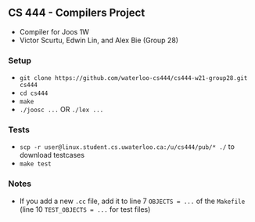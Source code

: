 ## CS 444 - Compilers Project
- Compiler for Joos 1W
- Victor Scurtu, Edwin Lin, and Alex Bie (Group 28)

### Setup
- `git clone https://github.com/waterloo-cs444/cs444-w21-group28.git cs444`
- `cd cs444`
- `make`
- `./joosc ...` OR `./lex ...`

### Tests
- `scp -r user@linux.student.cs.uwaterloo.ca:/u/cs444/pub/* ./` to download testcases
- `make test`

### Notes
- If you add a new `.cc` file, add it to line 7 `OBJECTS = ...` of the `Makefile` (line 10 `TEST_OBJECTS = ...` for test files)
